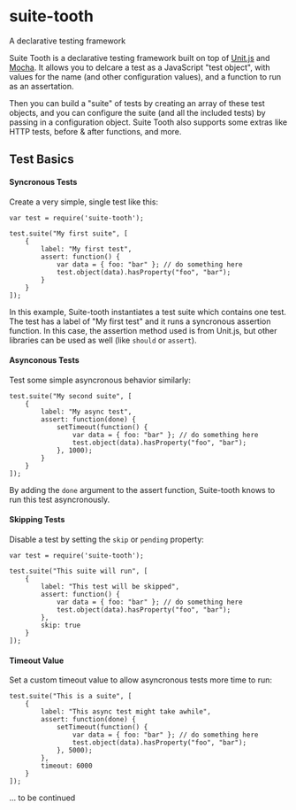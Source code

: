 # suite-tooth
A declarative testing framework

Suite Tooth is a declarative testing framework built on top of [Unit.js](http://unitjs.com) and [Mocha](https://mochajs.org). It allows you to delcare a test as a JavaScript "test object", with values for the name (and other configuration values), and a function to run as an assertation.

Then you can build a "suite" of tests by creating an array of these test objects, and you can configure the suite (and all the included tests) by passing in a configuration object. Suite Tooth also supports some extras like HTTP tests, before & after functions, and more.

## Test Basics

#### Syncronous Tests

Create a very simple, single test like this:

```
var test = require('suite-tooth');

test.suite("My first suite", [
	{
		label: "My first test",
		assert: function() {
			var data = { foo: "bar" }; // do something here
			test.object(data).hasProperty("foo", "bar");				
		}
	}
]);
```

In this example, Suite-tooth instantiates a test suite which contains one test. The test has a label of "My first test" and it runs a syncronous assertion function. In this case, the assertion method used is from Unit.js, but other libraries can be used as well (like `should` or `assert`).

#### Asynconous Tests

Test some simple asyncronous behavior similarly:

```
test.suite("My second suite", [
	{
		label: "My async test",
		assert: function(done) {
			setTimeout(function() {
				var data = { foo: "bar" }; // do something here
				test.object(data).hasProperty("foo", "bar");			
			}, 1000);
		}
	}
]);
```

By adding the `done` argument to the assert function, Suite-tooth knows to run this test asyncronously.

#### Skipping Tests

Disable a test by setting the `skip` or `pending` property:

```
var test = require('suite-tooth');

test.suite("This suite will run", [
	{
		label: "This test will be skipped",
		assert: function() {
			var data = { foo: "bar" }; // do something here
			test.object(data).hasProperty("foo", "bar");				
		},
		skip: true
	}
]);
```

#### Timeout Value

Set a custom timeout value to allow asyncronous tests more time to run:

```
test.suite("This is a suite", [
	{
		label: "This async test might take awhile",
		assert: function(done) {
			setTimeout(function() {
				var data = { foo: "bar" }; // do something here
				test.object(data).hasProperty("foo", "bar");			
			}, 5000);
		},
		timeout: 6000
	}
]);
```

... to be continued
